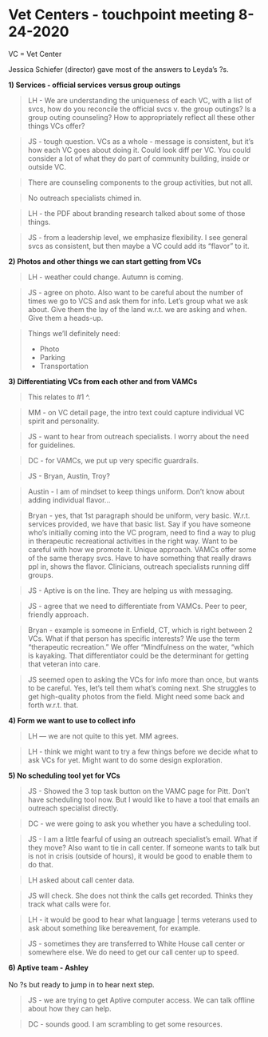 # Vet Centers - touchpoint meeting 8-24-2020

VC = Vet Center 

Jessica Schiefer (director) gave most of the answers to Leyda’s ?s. 


**1) Services - official services versus group outings**

> LH - We are understanding the uniqueness of each VC, with a list of svcs, how do you reconcile the official svcs v. the group outings? Is a group outing counseling? How to appropriately reflect all these other things VCs offer?

> JS - tough question. VCs as a whole - message is consistent, but it’s how each VC goes about doing it. Could look diff per VC. You could consider a lot of what they do part of community building, inside or outside VC. 

> There are counseling components to the group activities, but not all. 

> No outreach specialists chimed in. 

> LH - the PDF about branding research talked about some of those things. 

> JS - from a leadership level, we emphasize flexibility. I see general svcs as consistent, but then maybe a VC could add its “flavor” to it. 


**2) Photos and other things we can start getting from VCs**

> LH - weather could change. Autumn is coming. 

> JS - agree on photo. Also want to be careful about the number of times we go to VCS and ask them for info. Let’s group what we ask about. Give them the lay of the land w.r.t. we are asking and when. Give them a heads-up.

> Things we’ll definitely need:
> * Photo
> * Parking
> * Transportation


**3) Differentiating VCs from each other and from VAMCs**

> This relates to #1 ^. 

> MM - on VC detail page, the intro text could capture individual VC spirit and personality. 

> JS - want to hear from outreach specialists. I worry about the need for guidelines. 

> DC - for VAMCs, we put up very specific guardrails.  

> JS - Bryan, Austin, Troy? 

> Austin - I am of mindset to keep things uniform. Don’t know about adding individual flavor…

> Bryan - yes, that 1st paragraph should be uniform, very basic. W.r.t. services provided, we have that basic list. Say if you have someone who’s initially coming into the VC program, need to find a way to plug in therapeutic recreational activities in the right way. Want to be careful with how we promote it. Unique approach. VAMCs offer some of the same therapy svcs. Have to have something that really draws ppl in, shows the flavor. Clinicians, outreach specialists running diff groups.

> JS - Aptive is on the line. They are helping us with messaging. 

> JS - agree that we need to differentiate from VAMCs. Peer to peer, friendly approach. 

> Bryan - example is someone in Enfield, CT, which is right between 2 VCs. What if that person has specific interests? We use the term “therapeutic recreation.” We offer “Mindfulness on the water, “which is kayaking. That differentiator could be the determinant for getting that veteran into care. 

> JS seemed open to asking the VCs for info more than once, but wants to be careful. Yes, let’s tell them what’s coming next. She struggles to get high-quality photos from the field. Might need some back and forth w.r.t. that. 


**4) Form we want to use to collect info** 

> LH — we are not quite to this yet. MM agrees. 

> LH - think we might want to try a few things before we decide what to ask VCs for yet. Might want to do some design exploration. 

**5) No scheduling tool yet for VCs**

> JS - Showed the 3 top task button on the VAMC page for Pitt. Don’t have scheduling tool now. But I would like to have a tool that emails an outreach specialist directly. 

> DC - we were going to ask you whether you have a scheduling tool. 

> JS - I am a little fearful of using an outreach specialist’s email. What if they move? Also want to tie in call center. If someone wants to talk but is not in crisis (outside of hours), it would be good to enable them to do that.

> LH asked about call center data. 

> JS will check. She does not think the calls get recorded. Thinks they track what calls were for. 

> LH - it would be good to hear what language | terms veterans used to ask about something like bereavement, for example. 

> JS - sometimes they are transferred to White House call center or somewhere else. We do need to get our call center up to speed. 


**6) Aptive team - Ashley** 
<br></br>No ?s but ready to jump in to hear next step. 

> JS - we are trying to get Aptive computer access. We can talk offline about how they can help. 

> DC - sounds good. I am scrambling to get some resources. 












